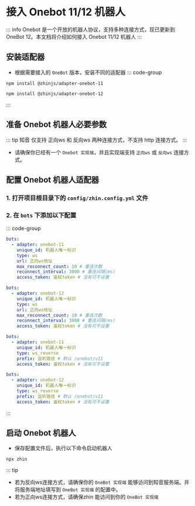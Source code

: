 # 接入 Onebot 11/12 机器人
::: info
Onebot 是一个开放的机器人协议，支持多种连接方式，现已更新到 OneBot 12。本文档将介绍如何接入 Onebot 11/12 机器人
:::

## 安装适配器
- 根据需要接入的 `OneBot` 版本，安装不同的适配器
::: code-group

```shell [Onebot 11]
npm install @zhinjs/adapter-onebot-11
```
```shell [Onebot 12]
npm install @zhinjs/adapter-onebot-12
```
:::
## 准备 Onebot 机器人必要参数
::: tip
知音 仅支持 正向ws 和 反向ws 两种连接方式，不支持 http 连接方式。
:::
- 请确保你已经有一个 `Onebot 实现端`，并且实现端支持 `正向ws` 或 `反向ws` 连接方式。

## 配置 Onebot 机器人适配器
### 1. 打开项目根目录下的 `config/zhin.config.yml` 文件
### 2. 在 `bots` 下添加以下配置
::: code-group
```yaml [Onebot 11正向ws]
bots:
  - adapter: onebot-11
    unique_id: 机器人唯一标识
    type: ws
    url: 正向ws地址
    max_reconnect_count: 10 # 重连次数
    reconnect_interval: 3000 # 重连间隔(ms)
    access_token: 鉴权token # 没有可不设置
```
```yaml [Onebot 12正向ws]
bots:
  - adapter: onebot-12
    unique_id: 机器人唯一标识
    type: ws
    url: 正向ws地址
    max_reconnect_count: 10 # 重连次数
    reconnect_interval: 3000 # 重连间隔(ms)
    access_token: 鉴权token # 没有可不设置
```
```yaml [Onebot 11反向ws]
bots:
  - adapter: onebot-11
    unique_id: 机器人唯一标识
    type: ws_reverse
    prefix: 监听路径 # 默认 /onebot/v11
    access_token: 鉴权token # 没有可不设置
```
```yaml [Onebot 12反向ws]
bots:
  - adapter: onebot-12
    unique_id: 机器人唯一标识
    type: ws_reverse
    prefix: 监听路径 # 默认 /onebot/v11
    access_token: 鉴权token # 没有可不设置
```
:::

## 启动 Onebot 机器人
- 保存配置文件后，执行以下命令启动机器人
```shell
npx zhin
```
::: tip
- 若为反向ws连接方式，请确保你的 `OneBot 实现端` 能够访问到知音服务端。并将服务端地址填写到 `OneBot 实现端` 的配置中。
- 若为正向ws连接方式，请确保zhin 能访问到你的 `OneBot 实现端`
